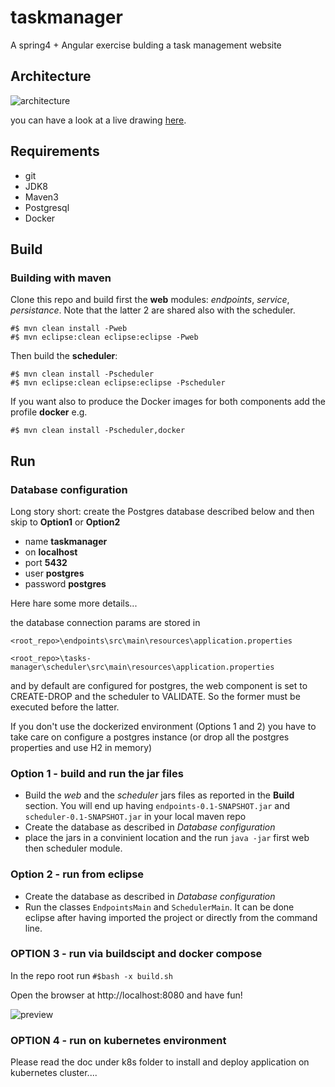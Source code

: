 # taskmanager
A spring4 + Angular exercise bulding a task management website


## Architecture

![architecture](/doc/taskmanager.png?raw=true)

you can have a look at a live drawing [here](https://docs.google.com/drawings/d/1Kst-gEPnU7SV6RhGqVKwuxKECHpmFvoV097tDaNgXAg).

## Requirements

* git
* JDK8
* Maven3
* Postgresql
* Docker

## Build

### Building with maven

Clone this repo and build first the **web** modules: *endpoints*, *service*, *persistance*.
Note that the latter 2 are shared also with the scheduler.

```
#$ mvn clean install -Pweb
#$ mvn eclipse:clean eclipse:eclipse -Pweb
```

Then build the **scheduler**:
```
#$ mvn clean install -Pscheduler
#$ mvn eclipse:clean eclipse:eclipse -Pscheduler
```

If you want also to produce the Docker images for both components add the profile **docker** e.g.

```
#$ mvn clean install -Pscheduler,docker
```

## Run

### Database configuration

Long story short: create the Postgres database described below and then skip to **Option1** or **Option2**
* name **taskmanager**
* on **localhost**
* port **5432**
* user **postgres**
* password **postgres**

Here hare some more details... 

the database connection params are stored in 

```
<root_repo>\endpoints\src\main\resources\application.properties

<root_repo>\tasks-manager\scheduler\src\main\resources\application.properties
```

and by default are configured for postgres, the web component is set to CREATE-DROP and the scheduler to VALIDATE. So the former must be executed before the latter.

If you don't use the dockerized environment (Options 1 and 2) you have to take care on configure a postgres instance (or drop all the postgres properties and use H2 in memory)

### Option 1 - build and run the jar files
* Build the *web* and the *scheduler* jars files as reported in the **Build** section. You will end up having `endpoints-0.1-SNAPSHOT.jar` and `scheduler-0.1-SNAPSHOT.jar` in your local maven repo
* Create the database as described in *Database configuration*
* place the jars in a convinient location and the run ``java -jar`` first web then scheduler module.

### Option 2 - run from eclipse
* Create the database as described in *Database configuration*
* Run the classes ``EndpointsMain`` and ``SchedulerMain``. It can be done eclipse after having imported the project or directly from the command line.

### OPTION 3 - run via buildscipt and docker compose

In the repo root run ``#$bash -x build.sh``

Open the browser at http://localhost:8080 and have fun!

![preview](/doc/preview.jpg?raw=true)

### OPTION 4 - run on kubernetes environment

Please read the doc under k8s folder to install and deploy application on kubernetes cluster....


